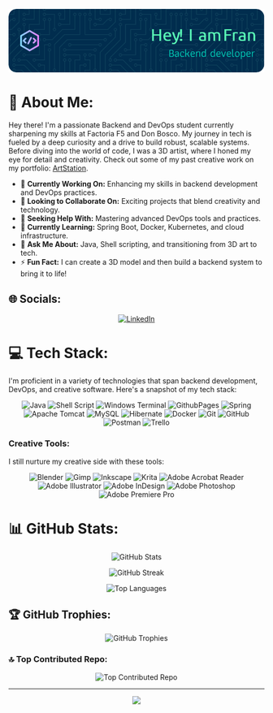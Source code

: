 ![alt text](github-header-image.png)

# 💫 About Me:
Hey there! I'm a passionate Backend and DevOps student currently sharpening my skills at Factoria F5 and Don Bosco. My journey in tech is fueled by a deep curiosity and a drive to build robust, scalable systems. Before diving into the world of code, I was a 3D artist, where I honed my eye for detail and creativity. Check out some of my past creative work on my portfolio: [ArtStation](https://www.artstation.com/fjrj3d).

- 🔭 **Currently Working On:** Enhancing my skills in backend development and DevOps practices.
- 👯 **Looking to Collaborate On:** Exciting projects that blend creativity and technology.
- 🤝 **Seeking Help With:** Mastering advanced DevOps tools and practices.
- 🌱 **Currently Learning:** Spring Boot, Docker, Kubernetes, and cloud infrastructure.
- 💬 **Ask Me About:** Java, Shell scripting, and transitioning from 3D art to tech.
- ⚡ **Fun Fact:** I can create a 3D model and then build a backend system to bring it to life!

## 🌐 Socials:

<div align="center">

[![LinkedIn](https://img.shields.io/badge/LinkedIn-%230077B5.svg?logo=linkedin&logoColor=white)](https://linkedin.com/in/francisco-jos%C3%A9-retamero-jaime-10667b67)

</div>

# 💻 Tech Stack:
I'm proficient in a variety of technologies that span backend development, DevOps, and creative software. Here's a snapshot of my tech stack:
<div align="center">

![Java](https://img.shields.io/badge/java-%23ED8B00.svg?style=for-the-badge&logo=openjdk&logoColor=white) ![Shell Script](https://img.shields.io/badge/shell_script-%23121011.svg?style=for-the-badge&logo=gnu-bash&logoColor=white) ![Windows Terminal](https://img.shields.io/badge/Windows%20Terminal-%234D4D4D.svg?style=for-the-badge&logo=windows-terminal&logoColor=white) ![GithubPages](https://img.shields.io/badge/github%20pages-121013?style=for-the-badge&logo=github&logoColor=white) ![Spring](https://img.shields.io/badge/spring-%236DB33F.svg?style=for-the-badge&logo=spring&logoColor=white) ![Apache Tomcat](https://img.shields.io/badge/apache%20tomcat-%23F8DC75.svg?style=for-the-badge&logo=apache-tomcat&logoColor=black) ![MySQL](https://img.shields.io/badge/mysql-4479A1.svg?style=for-the-badge&logo=mysql&logoColor=white) ![Hibernate](https://img.shields.io/badge/Hibernate-59666C?style=for-the-badge&logo=Hibernate&logoColor=white) ![Docker](https://img.shields.io/badge/docker-%230db7ed.svg?style=for-the-badge&logo=docker&logoColor=white) ![Git](https://img.shields.io/badge/git-%23F05033.svg?style=for-the-badge&logo=git&logoColor=white) ![GitHub](https://img.shields.io/badge/github-%23121011.svg?style=for-the-badge&logo=github&logoColor=white) ![Postman](https://img.shields.io/badge/Postman-FF6C37?style=for-the-badge&logo=postman&logoColor=white) ![Trello](https://img.shields.io/badge/Trello-%23026AA7.svg?style=for-the-badge&logo=Trello&logoColor=white)

</div>

### Creative Tools:
I still nurture my creative side with these tools:

<div align="center">

![Blender](https://img.shields.io/badge/blender-%23F5792A.svg?style=for-the-badge&logo=blender&logoColor=white) ![Gimp](https://img.shields.io/badge/Gimp-657D8B?style=for-the-badge&logo=gimp&logoColor=FFFFFF) ![Inkscape](https://img.shields.io/badge/Inkscape-e0e0e0?style=for-the-badge&logo=inkscape&logoColor=080A13) ![Krita](https://img.shields.io/badge/Krita-203759?style=for-the-badge&logo=krita&logoColor=EEF37B) ![Adobe Acrobat Reader](https://img.shields.io/badge/Adobe%20Acrobat%20Reader-EC1C24.svg?style=for-the-badge&logo=Adobe%20Acrobat%20Reader&logoColor=white) ![Adobe Illustrator](https://img.shields.io/badge/adobe%20illustrator-%23FF9A00.svg?style=for-the-badge&logo=adobe%20illustrator&logoColor=white) ![Adobe InDesign](https://img.shields.io/badge/Adobe%20InDesign-49021F?style=for-the-badge&logo=adobeindesign&logoColor=FF3366) ![Adobe Photoshop](https://img.shields.io/badge/adobe%20photoshop-%2331A8FF.svg?style=for-the-badge&logo=adobe%20photoshop&logoColor=white) ![Adobe Premiere Pro](https://img.shields.io/badge/Adobe%20Premiere%20Pro-9999FF.svg?style=for-the-badge&logo=Adobe%20Premiere%20Pro&logoColor=white)

</div>

# 📊 GitHub Stats:

<div align="center">

![GitHub Stats](https://github-readme-stats.vercel.app/api?username=FJRJ3D&theme=cobalt&hide_border=false&include_all_commits=true&count_private=true)

![GitHub Streak](https://github-readme-streak-stats.herokuapp.com/?user=FJRJ3D&theme=cobalt&hide_border=false)

![Top Languages](https://github-readme-stats.vercel.app/api/top-langs/?username=FJRJ3D&theme=cobalt&hide_border=false&include_all_commits=true&count_private=true&layout=compact)

</div>

## 🏆 GitHub Trophies:

<div align="center">

![GitHub Trophies](https://github-profile-trophy.vercel.app/?username=FJRJ3D&theme=radical&no-frame=false&no-bg=true&margin-w=4)

</div>

### 🔝 Top Contributed Repo:

<div align="center">

![Top Contributed Repo](https://github-contributor-stats.vercel.app/api?username=FJRJ3D&limit=5&theme=cobalt&combine_all_yearly_contributions=true)

</div>

---

<div align="center">

[![](https://visitcount.itsvg.in/api?id=FJRJ3D&icon=1&color=0)](https://visitcount.itsvg.in)

</div>

<!-- Proudly created with GPRM ( https://gprm.itsvg.in ) -->
